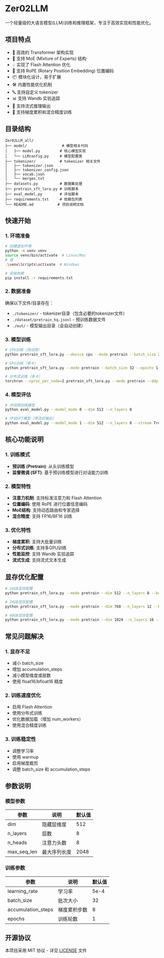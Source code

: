 # Zer02LLM

一个轻量级的大语言模型(LLM)训练和推理框架，专注于高效实现和性能优化。

## 项目特点

- 🚀 高效的 Transformer 架构实现
- 🎯 支持 MoE (Mixture of Experts) 结构
- 💡 实现了 Flash Attention 优化
- 🔄 支持 RoPE (Rotary Position Embedding) 位置编码
- 📦 模块化设计，易于扩展
- 🛠 内置性能优化机制
- 🔤 支持自定义 tokenizer
- 📊 支持 Wandb 实验追踪
- 🔄 支持流式推理输出
- 💾 支持梯度累积和混合精度训练

## 目录结构

```
Zer02LLM_all/
├── model/                # 模型相关代码
│   ├── model.py         # 核心模型实现
│   └── LLMconfig.py     # 模型配置类
├── tokenizer/           # tokenizer 相关文件
│   ├── tokenizer.json
│   ├── tokenizer_config.json
│   ├── vocab.json
│   └── merges.txt
├── datasets.py          # 数据集处理
├── pretrain_sft_lora.py # 训练脚本
├── eval_model.py        # 评估脚本
├── requirements.txt     # 依赖包列表
└── README.md           # 项目说明文档
```

## 快速开始

### 1. 环境准备

```bash
# 创建虚拟环境
python -m venv venv
source venv/bin/activate  # Linux/Mac
# 或
.\venv\Scripts\activate  # Windows

# 安装依赖
pip install -r requirements.txt
```

### 2. 数据准备

确保以下文件/目录存在：
- `./tokenizer/` - tokenizer目录（包含必要的tokenizer文件）
- `./dataset/pretrain_hq.jsonl` - 预训练数据文件
- `./out/` - 模型输出目录（会自动创建）

### 3. 模型训练

```bash
# CPU训练（测试用）
python pretrain_sft_lora.py --device cpu --mode pretrain --batch_size 2 --epochs 1 --dim 128 --n_layers 2 --max_seq_len 128 --n_heads 4

# GPU训练（单卡）
python pretrain_sft_lora.py --mode pretrain --batch_size 32 --epochs 1 --learning_rate 5e-4 --dim 512 --n_layers 8

# 分布式训练（多卡）
torchrun --nproc_per_node=2 pretrain_sft_lora.py --mode pretrain --ddp --batch_size 16
```

### 4. 模型评估

```bash
# 评估预训练模型
python eval_model.py --model_mode 0 --dim 512 --n_layers 8

# 评估SFT模型（带流式输出）
python eval_model.py --model_mode 1 --dim 512 --n_layers 8 --stream True
```

## 核心功能说明

### 1. 训练模式
- **预训练 (Pretrain)**: 从头训练模型
- **监督微调 (SFT)**: 基于预训练模型进行对话能力训练

### 2. 模型特性
- **注意力机制**: 支持标准注意力和 Flash Attention
- **位置编码**: 使用 RoPE 进行位置信息编码
- **MoE结构**: 支持动态路由和专家选择
- **混合精度**: 支持 FP16/BF16 训练

### 3. 优化特性
- **梯度累积**: 支持大批量训练
- **分布式训练**: 支持多GPU训练
- **性能监控**: 支持 Wandb 实验追踪
- **流式生成**: 支持流式文本生成

## 显存优化配置

```bash
# 16GB显存配置
python pretrain_sft_lora.py --mode pretrain --dim 512 --n_layers 8 --batch_size 16 --accumulation_steps 16

# 24GB显存配置
python pretrain_sft_lora.py --mode pretrain --dim 768 --n_layers 12 --batch_size 24 --accumulation_steps 8

# 40GB显存配置
python pretrain_sft_lora.py --mode pretrain --dim 1024 --n_layers 16 --batch_size 32 --accumulation_steps 4
```

## 常见问题解决

### 1. 显存不足
- 减小 batch_size
- 增加 accumulation_steps
- 减小模型维度或层数
- 使用 float16/bfloat16 精度

### 2. 训练速度优化
- 启用 Flash Attention
- 使用分布式训练
- 优化数据加载（增加 num_workers）
- 使用混合精度训练

### 3. 训练稳定性
- 调整学习率
- 使用 warmup
- 启用梯度裁剪
- 调整 batch_size 和 accumulation_steps

## 参数说明

### 模型参数
| 参数 | 说明 | 默认值 |
|------|------|--------|
| dim | 隐藏层维度 | 512 |
| n_layers | 层数 | 8 |
| n_heads | 注意力头数 | 8 |
| max_seq_len | 最大序列长度 | 2048 |

### 训练参数
| 参数 | 说明 | 默认值 |
|------|------|--------|
| learning_rate | 学习率 | 5e-4 |
| batch_size | 批次大小 | 32 |
| accumulation_steps | 梯度累积步数 | 8 |
| epochs | 训练轮数 | 1 |

## 开源协议

本项目采用 MIT 协议 - 详见 [LICENSE](LICENSE) 文件

